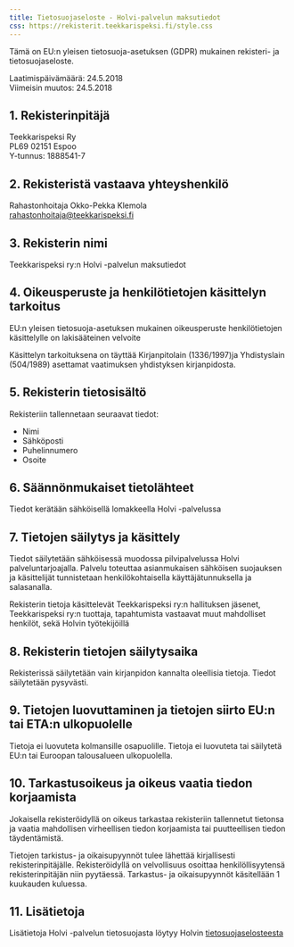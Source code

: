 ```yaml
---
title: Tietosuojaseloste - Holvi-palvelun maksutiedot
css: https://rekisterit.teekkarispeksi.fi/style.css
---
```


Tämä on EU:n yleisen tietosuoja-asetuksen (GDPR) mukainen rekisteri- ja tietosuojaseloste.

Laatimispäivämäärä: 24.5.2018  
Viimeisin muutos: 24.5.2018

## 1. Rekisterinpitäjä

Teekkarispeksi Ry  
PL69 02151 Espoo  
Y-tunnus: 1888541-7  

## 2. Rekisteristä vastaava yhteyshenkilö

Rahastonhoitaja Okko-Pekka Klemola  
[rahastonhoitaja@teekkarispeksi.fi](mailto:rahastonhoitaja@teekkarispeksi.fi)

## 3. Rekisterin nimi

Teekkarispeksi ry:n Holvi -palvelun maksutiedot

## 4. Oikeusperuste ja henkilötietojen käsittelyn tarkoitus

EU:n yleisen tietosuoja-asetuksen mukainen oikeusperuste henkilötietojen käsittelylle on lakisääteinen velvoite

Käsittelyn tarkoituksena on täyttää Kirjanpitolain (1336/1997)ja Yhdistyslain (504/1989) asettamat vaatimuksen yhdistyksen kirjanpidosta.

## 5. Rekisterin tietosisältö

Rekisteriin tallennetaan seuraavat tiedot:

  * Nimi
  * Sähköposti
  * Puhelinnumero
  * Osoite

## 6. Säännönmukaiset tietolähteet

Tiedot kerätään sähköisellä lomakkeella Holvi -palvelussa

## 7. Tietojen säilytys ja käsittely

Tiedot säilytetään sähköisessä muodossa pilvipalvelussa Holvi palveluntarjoajalla. Palvelu toteuttaa asianmukaisen sähköisen suojauksen ja käsittelijät tunnistetaan henkilökohtaisella käyttäjätunnuksella ja salasanalla.

Rekisterin tietoja käsittelevät Teekkarispeksi ry:n hallituksen jäsenet, Teekkarispeksi ry:n tuottaja, tapahtumista vastaavat muut mahdolliset henkilöt, sekä Holvin työtekijöillä

## 8. Rekisterin tietojen säilytysaika

Rekisterissä säilytetään vain kirjanpidon kannalta oleellisia tietoja. Tiedot säilytetään pysyvästi.

## 9. Tietojen luovuttaminen ja tietojen siirto EU:n tai ETA:n ulkopuolelle

Tietoja ei luovuteta kolmansille osapuolille. Tietoja ei luovuteta tai säilytetä EU:n tai Euroopan talousalueen ulkopuolella.

## 10. Tarkastusoikeus ja oikeus vaatia tiedon korjaamista

Jokaisella rekisteröidyllä on oikeus tarkastaa rekisteriin tallennetut tietonsa ja vaatia mahdollisen virheellisen tiedon korjaamista tai puutteellisen tiedon täydentämistä. 

Tietojen tarkistus- ja oikaisupyynnöt tulee lähettää kirjallisesti rekisterinpitäjälle. Rekisteröidyllä on velvollisuus osoittaa henkilöllisyytensä rekisterinpitäjän niin pyytäessä. Tarkastus- ja oikaisupyynnöt käsitellään 1 kuukauden kuluessa.

## 11. Lisätietoja

Lisätietoja Holvi -palvelun tietosuojasta löytyy Holvin [tietosuojaselosteesta](https://support.holvi.com/hc/fi/articles/202260402-Tietosuojaseloste)

